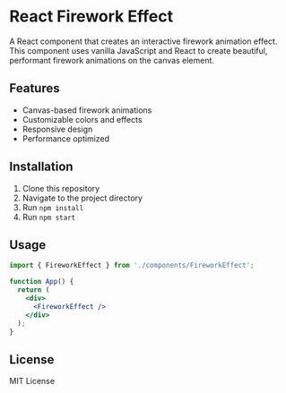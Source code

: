 # React Firework Effect

A React component that creates an interactive firework animation effect. This component uses vanilla JavaScript and React to create beautiful, performant firework animations on the canvas element.

## Features
- Canvas-based firework animations
- Customizable colors and effects
- Responsive design
- Performance optimized

## Installation
1. Clone this repository
2. Navigate to the project directory
3. Run `npm install`
4. Run `npm start`

## Usage
```jsx
import { FireworkEffect } from './components/FireworkEffect';

function App() {
  return (
    <div>
      <FireworkEffect />
    </div>
  );
}
```

## License
MIT License
